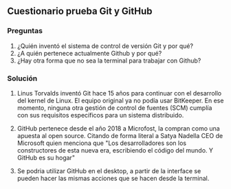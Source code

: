 ## Cuestionario prueba Git y GitHub

### Preguntas
1. ¿Quién inventó el sistema de control de versión Git y por qué?
2. ¿A quién pertenece actualmente Github y por qué?
3. ¿Hay otra forma que no sea la terminal para trabajar con Github?
 
### Solución
1. Linus Torvalds inventó Git hace 15 años para continuar con el desarrollo del kernel de Linux. El equipo original ya no podía usar BitKeeper. En ese momento, ninguna otra gestión de control de fuentes (SCM) cumplía con sus requisitos específicos para un sistema distribuido.

2. GitHub pertenece desde el año 2018 a Microfost, la compran como una apuesta al open source. Citando de forma literal a Satya Nadella CEO de Microsoft quien menciona que "Los desarrolladores son los constructores de esta nueva era, escribiendo el código del mundo. Y GitHub es su hogar"

3. Se podria utilizar GitHub en el desktop, a partir de la interface se pueden hacer las mismas acciones que se hacen desde la terminal.

